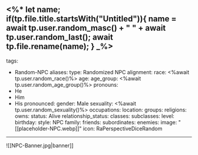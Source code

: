 <%*
	let name;
	if(tp.file.title.startsWith("Untitled")){
		name = await tp.user.random_masc() + " " + await tp.user.random_last();
		await tp.file.rename(name);
	}
_%>
---
tags:
- Random-NPC
aliases:
type: Randomized NPC
alignment:
race: <%await tp.user.random_race()%>
age:
age_group: <%await tp.user.random_age_group()%>
pronouns:
 - He
 - Him
 - His
pronounced:
gender: Male
sexuality: <%await tp.user.random_sexuality()%>
occupations:
location:
groups:
religions:
owns:
status: Alive
relationship_status:
classes:
subclasses:
level:
birthday:
style: NPC
family:
friends:
subordinates:
enemies:
image: "[[placeholder-NPC.webp]]"
icon: RaPerspectiveDiceRandom
---

![[NPC-Banner.jpg|banner]]
